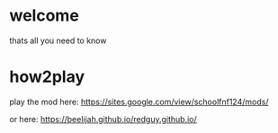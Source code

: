 # welcome
thats all you need to know

# how2play
play the mod here: https://sites.google.com/view/schoolfnf124/mods/
                                                                                                             
or here: https://beelijah.github.io/redguy.github.io/
